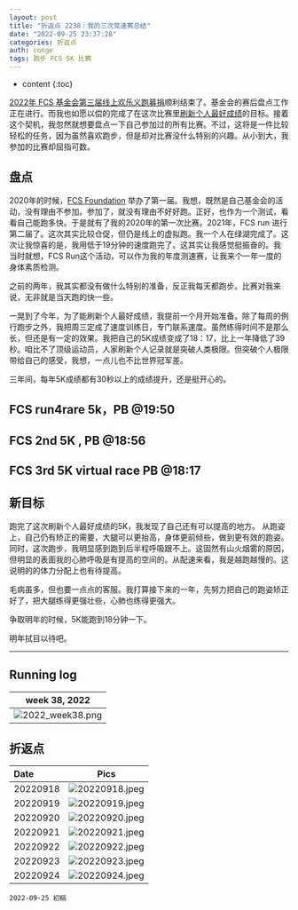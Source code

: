 ```yaml
---
layout: post
title: "折返点 2238｜我的三次竞速赛总结"
date: "2022-09-25 23:37:28"
categories: 折返点
auth: conge
tags: 跑步 FCS 5K 比赛
---
```

* content
{:toc}

[2022年 FCS 基金会第三届线上欢乐义跑募捐](https://conge.github.io/2022/08/20/ReturnPoist-FCS-virtual-run/)顺利结束了。基金会的赛后盘点工作正在进行。而我也如愿以偿的完成了在这次比赛里[刷新个人最好成绩](https://conge.github.io/2022/09/22/ReturnPoint-PB/)的目标。接着这个契机，我忽然就想要盘点一下自己参加过的所有比赛。不过，这将是一件比较轻松的任务，因为虽然喜欢跑步，但是却对比赛没什么特别的兴趣。从小到大，我参加的比赛却屈指可数。




## 盘点

2020年的时候，[FCS Foundation](https://livingwithfcs.org) 举办了第一届。我想，既然是自己基金会的活动，没有理由不参加。参加了，就没有理由不好好跑。正好，也作为一个测试，看看自己能跑多快。于是就有了我的2020年的第一次比赛。2021年，FCS run 进行第二届了。这次其实比较仓促，但仍是线上的虚拟跑。我一个人在绿湖完成了。这次让我惊喜的是，我用低于19分钟的速度跑完了。这其实让我感觉挺振奋的。我当时就想，FCS Run这个活动，可以作为我的年度测速赛，让我来个一年一度的身体素质检测。

之前的两年，我其实都没有做什么特别的准备，反正我每天都跑步。比赛对我来说，无非就是当天跑的快一些。

一晃到了今年，为了能刷新个人最好成绩，我提前一个月开始准备。除了每周的例行跑步之外，我把周三定成了速度训练日，专门联系速度。虽然练得时间不是那么长，但还是有一定的效果。我把自己的5K成绩变成了18：17，比上一年降低了39秒。咱比不了顶级运动员，人家刷新个人记录就是突破人类极限。但突破个人极限带给自己的感受，我想，一点儿也不比世界冠军差。

三年间，每年5K成绩都有30秒以上的成绩提升，还是挺开心的。

## FCS run4rare 5k，PB @19:50

<div class='strava-embed-placeholder' data-embed-type='activity' data-embed-id='4114775425'></div><script src='https://strava-embeds.com/embed.js'></script>

## FCS 2nd 5K , PB @18:56

<div class='strava-embed-placeholder' data-embed-type='activity' data-embed-id='6129417372'></div><script src='https://strava-embeds.com/embed.js'></script>

## FCS 3rd 5K virtual race PB @18:17

<div class='strava-embed-placeholder' data-embed-type='activity' data-embed-id='7844912363'></div><script src='https://strava-embeds.com/embed.js'></script>

## 新目标

跑完了这次刷新个人最好成绩的5K，我发现了自己还有可以提高的地方。
从跑姿上，自己仍有矫正的需要，大腿可以更抬高，身体更前倾些，做到更有效的跑姿。同时，这次跑步，我明显感到跑到后半程呼吸跟不上。这固然有山火烟雾的原因，但明显的表面我的心肺呼吸是有提高的空间的。从配速来看，我是越跑越慢的。这说明的的体力分配上也有待提高。

毛病虽多，但也要一点点的客服。我打算接下来的一年，先努力把自己的跑姿矫正好了，把大腿练得更强壮些，心肺也练得更强大。

争取明年的时候，5K能跑到18分钟一下。

明年拭目以待吧。

---

## Running log

|                            week 38, 2022                            |
| :------------------------------------------------------------------: |
| ![2022_week38.png](https://s2.loli.net/2022/09/26/pgW2LioPxNka5U9.png)|

## 折返点

| Date     |                                Pics                                |
| :------- | :----------------------------------------------------------------: |
| 20220918 |![20220918.jpeg](https://s2.loli.net/2022/09/26/hDt8jTgQOKBvZon.jpg)  |
| 20220919 |![20220919.jpeg](https://s2.loli.net/2022/09/26/GT7rBliwgjnZUb9.jpg)  |
| 20220920 |![20220920.jpeg](https://s2.loli.net/2022/09/26/6rsnACZPM9RYWoD.jpg)  |
| 20220921 |![20220921.jpeg](https://s2.loli.net/2022/09/26/fYtrEIO1j4Woy2B.jpg)  |
| 20220922 |![20220922.jpeg](https://s2.loli.net/2022/09/26/9iOSlJZTrvaqQDm.jpg)  |
| 20220923 |![20220923.jpeg](https://s2.loli.net/2022/09/26/grmXs5tvwIcdLF6.jpg)  |
| 20220924 |![20220924.jpeg](https://s2.loli.net/2022/09/26/j24QtFTWKlezqMG.jpg)  |

```
2022-09-25 初稿
```
